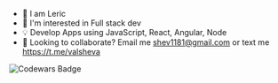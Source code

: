 - 👋 I am  Leric
- 👀 I'm interested in Full stack dev
- 💡 Develop Apps using JavaScript, React, Angular, Node
- 🚀 Looking to collaborate? Email me shev1181@gmail.com or text me https://t.me/valsheva

![Codewars Badge](https://www.codewars.com/users/vishev/badges/large)





